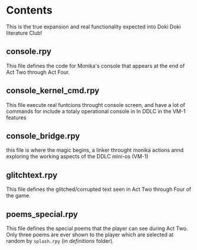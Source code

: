 # Contents
This is the true expansion and real functionality expected into Doki Doki literature Club!

## console.rpy
This file defines the code for Monika's console that appears at the end of Act Two through Act Four. 


## console_kernel_cmd.rpy
This file execute real funtcions throught console screen, and have a lot of commands for include a totaly operational console in In DDLC in the VM-1 features

## console_bridge.rpy
this file is where the magic begins, a linker throught monika actions annd exploring the working aspects of the DDLC mini-os (VM-1)

## glitchtext.rpy
This file defines the glitched/corrupted text seen in Act Two through Four of the game.

## poems_special.rpy
This file defines the special poems that the player can see during Act Two. Only three poems are ever shown to the player which are selected at random by `splash.rpy` (in *definitions* folder).
